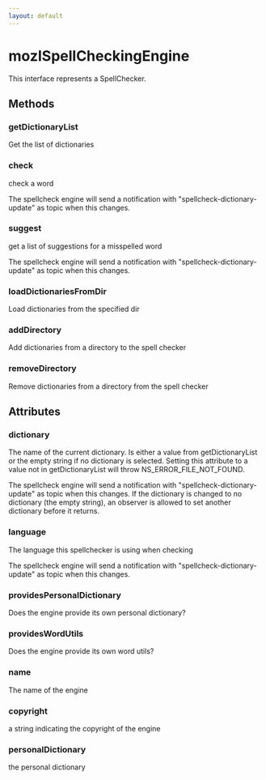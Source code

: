```yaml
---
layout: default
---
```


# mozISpellCheckingEngine #

This interface represents a SpellChecker.


## Methods ##

### getDictionaryList ###

Get the list of dictionaries


### check ###

check a word

The spellcheck engine will send a notification with
"spellcheck-dictionary-update" as topic when this changes.


### suggest ###

get a list of suggestions for a misspelled word

The spellcheck engine will send a notification with
"spellcheck-dictionary-update" as topic when this changes.


### loadDictionariesFromDir ###

Load dictionaries from the specified dir


### addDirectory ###

Add dictionaries from a directory to the spell checker


### removeDirectory ###

Remove dictionaries from a directory from the spell checker


## Attributes ##

### dictionary ###

The name of the current dictionary. Is either a value from
getDictionaryList or the empty string if no dictionary is selected.
Setting this attribute to a value not in getDictionaryList will throw
NS_ERROR_FILE_NOT_FOUND.

The spellcheck engine will send a notification with
"spellcheck-dictionary-update" as topic when this changes.
If the dictionary is changed to no dictionary (the empty string), an
observer is allowed to set another dictionary before it returns.


### language ###

The language this spellchecker is using when checking

The spellcheck engine will send a notification with
"spellcheck-dictionary-update" as topic when this changes.


### providesPersonalDictionary ###

Does the engine provide its own personal dictionary?


### providesWordUtils ###

Does the engine provide its own word utils?


### name ###

The name of the engine


### copyright ###
 
a string indicating the copyright of the engine


### personalDictionary ###

the personal dictionary


